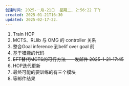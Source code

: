 ```yaml
---
创建时间: 2025-一月-21日  星期二, 2:56:22 下午
created: 2025-01-21T16:30
updated: 2025-02-17-22.
---
```

1. Train HOP
2. MCTS、RLlib 与 OMG 的  controller 关系
3. 整合Goal inference 到belif over goal 前
4. 基于猎鹿的代码
5. ~~EFT替代MCTS的可行方法——发邮件 2025-1-21-17:45~~
6. HOP迭代更新
7. 最终可能的要训练的有三个模块
8. 等邮件结果